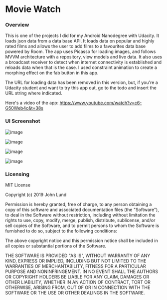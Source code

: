 # **Movie Watch**

### **Overview**

This is one of the projects I did for my Android Nanodegree with Udacity.  It loads json data from a data
base API.  It loads data on popular and highly rated films and allows the user to add films to a favourites
data base powered by Room.  The app uses Picasso for loading images, and follows MVVM architecture with a repository,
view models and live data.  It also uses a broadcast receiver to detect when internet connectivity is established and
reloads data when that is the case.  I used constraint animation to create a morphing effect on the fab button in this app.

The URL for loading data has been removed in this version, but, if you're a Udacity student and want to try this app out,
go to the todo and insert the URL string where indicated.

Here's a video of the app:
https://www.youtube.com/watch?v=c6-G50Web4c&t=38s

### **UI Screenshot**

![image](https://user-images.githubusercontent.com/36385109/54090084-57c99800-4368-11e9-8b69-3b379aa78bbe.png)

![image](https://user-images.githubusercontent.com/36385109/54090092-6a43d180-4368-11e9-972d-e15dbf4af7f3.png)

![image](https://user-images.githubusercontent.com/36385109/54090094-7760c080-4368-11e9-835e-8eba2fa26c74.png)

![image](https://user-images.githubusercontent.com/36385109/54090102-89426380-4368-11e9-942c-f5a08efb595e.png)


### **Licensing**

MIT License

Copyright (c) 2019 John Lund

Permission is hereby granted, free of charge, to any person obtaining a copy of this software and associated documentation files (the "Software"), to deal in the Software without restriction, including without limitation the rights to use, copy, modify, merge, publish, distribute, sublicense, and/or sell copies of the Software, and to permit persons to whom the Software is furnished to do so, subject to the following conditions:

The above copyright notice and this permission notice shall be included in all copies or substantial portions of the Software.

THE SOFTWARE IS PROVIDED "AS IS", WITHOUT WARRANTY OF ANY KIND, EXPRESS OR IMPLIED, INCLUDING BUT NOT LIMITED TO THE WARRANTIES OF MERCHANTABILITY, FITNESS FOR A PARTICULAR PURPOSE AND NONINFRINGEMENT. IN NO EVENT SHALL THE AUTHORS OR COPYRIGHT HOLDERS BE LIABLE FOR ANY CLAIM, DAMAGES OR OTHER LIABILITY, WHETHER IN AN ACTION OF CONTRACT, TORT OR OTHERWISE, ARISING FROM, OUT OF OR IN CONNECTION WITH THE SOFTWARE OR THE USE OR OTHER DEALINGS IN THE SOFTWARE.
